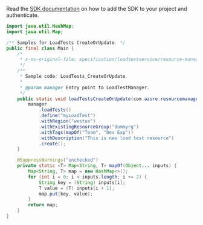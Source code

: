 Read the [SDK documentation](https://github.com/Azure/azure-sdk-for-java/blob/azure-resourcemanager-loadtestservice_1.0.0-beta.1/sdk/loadtestservice/azure-resourcemanager-loadtestservice/README.md) on how to add the SDK to your project and authenticate.

```java
import java.util.HashMap;
import java.util.Map;

/** Samples for LoadTests CreateOrUpdate. */
public final class Main {
    /*
     * x-ms-original-file: specification/loadtestservice/resource-manager/Microsoft.LoadTestService/preview/2021-12-01-preview/examples/LoadTests_CreateOrUpdate.json
     */
    /**
     * Sample code: LoadTests_CreateOrUpdate.
     *
     * @param manager Entry point to LoadTestManager.
     */
    public static void loadTestsCreateOrUpdate(com.azure.resourcemanager.loadtestservice.LoadTestManager manager) {
        manager
            .loadTests()
            .define("myLoadTest")
            .withRegion("westus")
            .withExistingResourceGroup("dummyrg")
            .withTags(mapOf("Team", "Dev Exp"))
            .withDescription("This is new load test resource")
            .create();
    }

    @SuppressWarnings("unchecked")
    private static <T> Map<String, T> mapOf(Object... inputs) {
        Map<String, T> map = new HashMap<>();
        for (int i = 0; i < inputs.length; i += 2) {
            String key = (String) inputs[i];
            T value = (T) inputs[i + 1];
            map.put(key, value);
        }
        return map;
    }
}
```
